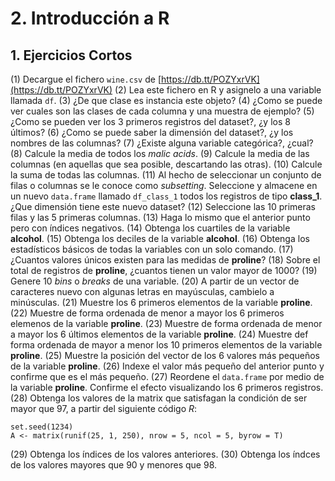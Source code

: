# 2. Introducción a R

## 1. Ejercicios Cortos

(1) Decargue el fichero `wine.csv` de
[https://db.tt/POZYxrVK](https://db.tt/POZYxrVK)
(2) Lea este fichero en R y asignelo a una variable llamada `df`.
(3) ¿De que clase es instancia este objeto?
(4) ¿Como se puede ver cuales son las clases de cada columna y una muestra de
ejemplo?
(5) ¿Como se pueden ver los 3 primeros registros del dataset?,
¿y los 8 últimos?
(6) ¿Como se puede saber la dimensión del dataset?, ¿y los nombres de las
columnas?
(7) ¿Existe alguna variable categórica?, ¿cual?
(8) Calcule la media de todos los _malic acids_.
(9) Calcule la media de las columnas (en aquellas que sea posible, descartando
las otras).
(10) Calcule la suma de todas las columnas.
(11) Al hecho de seleccionar un conjunto de filas o columnas se le conoce como
_subsetting_. Seleccione y almacene en un nuevo `data.frame` llamado
`df_class_1` todos los registros de tipo __class_1__. ¿Que dimensión tiene
este nuevo dataset?
(12) Seleccione las 10 primeras filas y las 5 primeras columnas.
(13) Haga lo mismo que el anterior punto pero con índices negativos.
(14) Obtenga los cuartiles de la variable __alcohol__.
(15) Obtenga los deciles de la variable __alcohol__.
(16) Obtenga los estadísticos básicos de todas la variables con un solo
comando.
(17) ¿Cuantos valores únicos existen para las medidas de __proline__?
(18) Sobre el total de registros de __proline__, ¿cuantos tienen un valor mayor
de 1000?
(19) Genere 10 _bins_ o _breaks_ de una variable.
(20) A partir de un vector de caracteres nuevo con algunas letras en
mayúsculas, cambielo a minúsculas.
(21) Muestre los 6 primeros elementos de la variable __proline__.
(22) Muestre de forma ordenada de menor a mayor los 6 primeros elemenos de la
variable __proline__.
(23) Muestre de forma ordenada de menor a mayor los 6 últimos elementos de la
variable __proline__.
(24) Muestre def forma ordenada de mayor a menor los 10 primeros elementos de
la variable __proline__.
(25) Muestre la posición del vector de los 6 valores más pequeños de la
variable __proline__.
(26) Indexe el valor más pequeño del anterior punto y confirme que es el más
pequeño.
(27) Reordene el `data.frame` por medio de la variable __proline__. Confirme el
efecto visualizando los 6 primeros registros.
(28) Obtenga los valores de la matrix que satisfagan la condición de ser mayor
que 97, a partir del siguiente código _R_:
```{r}
set.seed(1234)
A <- matrix(runif(25, 1, 250), nrow = 5, ncol = 5, byrow = T)
```
(29) Obtenga los índices de los valores anteriores.
(30) Obtenga los índces de los valores mayores que 90 y menores que 98. 